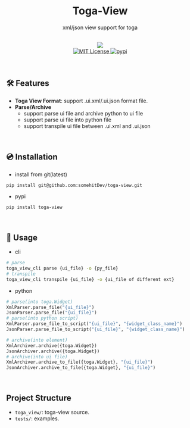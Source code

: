 <h1 align="center">
    Toga-View
</h1>
<p align="center">
    xml/json view support for toga
</p>
<br/>

<div align="center">
    <img src="https://img.shields.io/badge/python-3.8%20%7C%203.9%20%7C%203.10%20%7C%203.11%20%7C%203.12-blue" />
    <br>
    <a href="https://github.com/somehitDev/toga-view/blob/main/LICENSE">
        <img src="https://img.shields.io/github/license/somehitDev/toga-view.svg" alt="MIT License" />
    </a>
    <a href="https://pypi.org/project/toga-view/">
        <img src="https://img.shields.io/pypi/v/toga-view.svg" alt="pypi" />
    </a>
</div><br><br>

## 🛠️ Features
- **Toga View Format**: support .ui.xml/.ui.json format file.
- **Parse/Archive**
  - support parse ui file and archive python to ui file
  - support parse ui file into python file
  - support transpile ui file between .ui.xml and .ui.json

<br>

## 💿 Installation
- install from git(latest)
```bash
pip install git@github.com:somehitDev/toga-view.git
```
- pypi
```bash
pip install toga-view
```

<br>

## 📑 Usage
- cli
```bash
# parse
toga_view_cli parse {ui_file} -o {py_file}
# transpile
toga_view_cli transpile {ui_file} -o {ui_file of different ext}
```
- python
```python
# parse(into toga.Widget)
XmlParser.parse_file("{ui_file}")
JsonParser.parse_file("{ui_file}")
# parse(into python script)
XmlParser.parse_file_to_script("{ui_file}", "{widget_class_name}")
JsonParser.parse_file_to_script("{ui_file}", "{widget_class_name}")

# archive(into element)
XmlArchiver.archive({toga.Widget})
JsonArchiver.archive({toga.Widget})
# archive(into ui file)
XmlArchiver.archive_to_file({toga.Widget}, "{ui_file}")
JsonArchiver.archive_to_file({toga.Widget}, "{ui_file}")
```
<br>

##  Project Structure
- `toga_view/`: toga-view source.
- `tests/`: examples.
